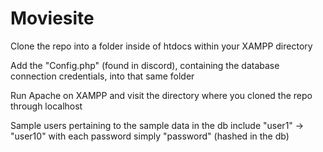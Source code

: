 # Moviesite

Clone the repo into a folder inside of htdocs within your XAMPP directory

Add the "Config.php" (found in discord), containing the database connection credentials, into that same folder

Run Apache on XAMPP and visit the directory where you cloned the repo through localhost

Sample users pertaining to the sample data in the db include "user1" -> "user10" with each password simply "password" (hashed in the db)